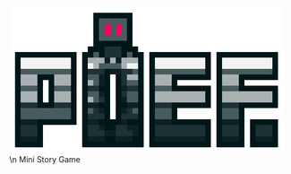 ![alt text](https://github.com/Chooken/Poef./blob/main/ConceptArt/Poef-title-transparent.png?raw=true) \n
Mini Story Game
